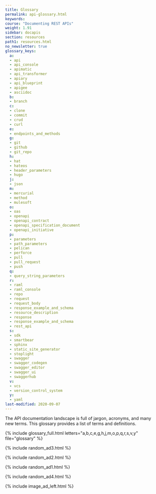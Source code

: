 ```yaml
---
title: Glossary
permalink: api-glossary.html
keywords:
course: "Documenting REST APIs"
weight: 1.91
sidebar: docapis
section: resources
path1: resources.html
no_newsletter: true
glossary_keys:
  a:
  - api
  - api_console
  - apimatic
  - api_transformer
  - apiary
  - api_blueprint
  - apigee
  - asciidoc
  b:
  - branch
  c:
  - clone
  - commit
  - crud
  - curl
  e:
  - endpoints_and_methods
  g:
  - git
  - github
  - git_repo
  h:
  - hat
  - hateos
  - header_parameters
  - hugo
  j:
  - json
  m:
  - mercurial
  - method
  - mulesoft
  o:
  - oas
  - openapi
  - openapi_contract
  - openapi_specification_document
  - openapi_initiative
  p:
  - parameters
  - path_parameters
  - pelican
  - perforce
  - pull
  - pull_request
  - push
  q:
  - query_string_parameters
  r:
  - raml
  - raml_console
  - repo
  - request
  - request_body
  - response_example_and_schema
  - resource_description
  - response
  - response_example_and_schema
  - rest_api
  s:
  - sdk
  - smartbear
  - sphinx
  - static_site_generator
  - stoplight
  - swagger
  - swagger_codegen
  - swagger_editor
  - swagger_ui
  - swaggerhub
  v:
  - vcs
  - version_control_system
  y:
  - yaml
last-modified: 2020-09-07
---
```


The API documentation landscape is full of jargon, acronyms, and many new terms. This glossary provides a list of terms and definitions.

{% include glossary_full.html letters="a,b,c,e,g,h,j,m,o,p,q,r,s,v,y" file="glossary" %}

{% include random_ad3.html %}

{% include random_ad2.html %}

{% include random_ad1.html %}

{% include random_ad4.html %}

{% include image_ad_left.html %}
